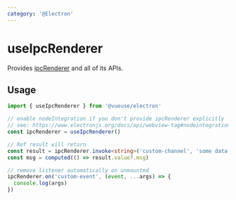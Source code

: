 ```yaml
---
category: '@Electron'
---
```


# useIpcRenderer

Provides [ipcRenderer](https://www.electronjs.org/docs/api/ipc-renderer) and all of its APIs.

## Usage

```ts
import { useIpcRenderer } from '@vueuse/electron'

// enable nodeIntegration if you don't provide ipcRenderer explicitly
// see: https://www.electronjs.org/docs/api/webview-tag#nodeintegration
const ipcRenderer = useIpcRenderer()

// Ref result will return
const result = ipcRenderer.invoke<string>('custom-channel', 'some data')
const msg = computed(() => result.value?.msg)

// remove listener automatically on unmounted
ipcRenderer.on('custom-event', (event, ...args) => {
  console.log(args)
})
```
